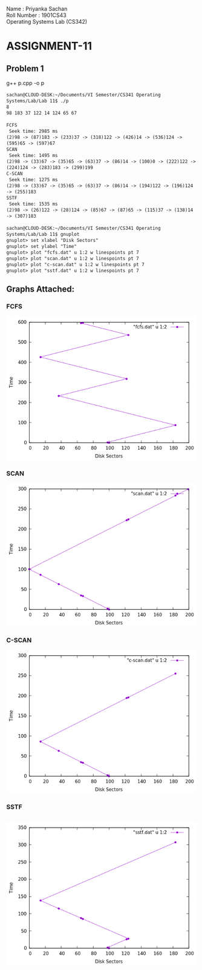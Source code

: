 Name : Priyanka Sachan  
Roll Number : 1901CS43  
Operating Systems Lab (CS342)  

# ASSIGNMENT-11

## Problem 1
g++ p.cpp -o p
```
sachan@CLOUD-DESK:~/Documents/VI Semester/CS341 Operating Systems/Lab/Lab 11$ ./p
8
98 183 37 122 14 124 65 67

FCFS
 Seek time: 2985 ms
(2)98 -> (87)183 -> (233)37 -> (318)122 -> (426)14 -> (536)124 -> (595)65 -> (597)67
SCAN
 Seek time: 1495 ms
(2)98 -> (33)67 -> (35)65 -> (63)37 -> (86)14 -> (100)0 -> (222)122 -> (224)124 -> (283)183 -> (299)199
C-SCAN
 Seek time: 1275 ms
(2)98 -> (33)67 -> (35)65 -> (63)37 -> (86)14 -> (194)122 -> (196)124 -> (255)183
SSTF
 Seek time: 1535 ms
(2)98 -> (26)122 -> (28)124 -> (85)67 -> (87)65 -> (115)37 -> (138)14 -> (307)183

sachan@CLOUD-DESK:~/Documents/VI Semester/CS341 Operating Systems/Lab/Lab 11$ gnuplot
gnuplot> set xlabel "Disk Sectors"
gnuplot> set ylabel "Time"
gnuplot> plot "fcfs.dat" u 1:2 w linespoints pt 7
gnuplot> plot "scan.dat" u 1:2 w linespoints pt 7
gnuplot> plot "c-scan.dat" u 1:2 w linespoints pt 7
gnuplot> plot "sstf.dat" u 1:2 w linespoints pt 7
```

## Graphs Attached:

### FCFS
![](fcfs.png)
### SCAN
![](scan.png)
### C-SCAN
![](c-scan.png)
### SSTF
![](sstf.png)
---